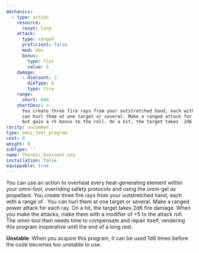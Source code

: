 ```yaml
---
mechanics:
  - type: action
    resource:
      reset: long
    attack:
      type: ranged
      proficient: false
      mod: dex
      bonus:
        type: flat
        value: 5
    damage:
      - dieCount: 2
        dieType: 6
        type: fire
    range:
      short: 600
    shortDesc: >-
      You create three fire rays from your outstretched hand, each with a range of <me-distance length="600" />. You
      can hurl them at one target or several. Make a ranged attack for each ray. You are not proficient with the attack
      but gain a +5 bonus to the roll. On a hit, the target takes  2d6 fire damage.
rarity: uncommon
type: omni_tool_program
cost: 0
weight: 0
subType: ''
name: Thermic_Overvent.exe
installation: false
equippable: true
---
```

You can use an action to overheat every heat-generating element within your omni-tool, overriding
safety protocols and using the omni-gel as propellant. You create three fire rays from your outstretched hand, each
with a range of <me-distance length="600" />. You can hurl them at one target or several. Make a ranged power attack
for each ray. On a hit, the target takes 2d6 fire damage. When you make the attacks, make them with a modifier of +5
to the attack roll. The omni-tool then needs time to compensate and repair itself, rendering this program inoperative
until the end of a long rest.

__Unstable__: When you acquire this program, it can be used 1d6 times before the code becomes too unstable to use.
